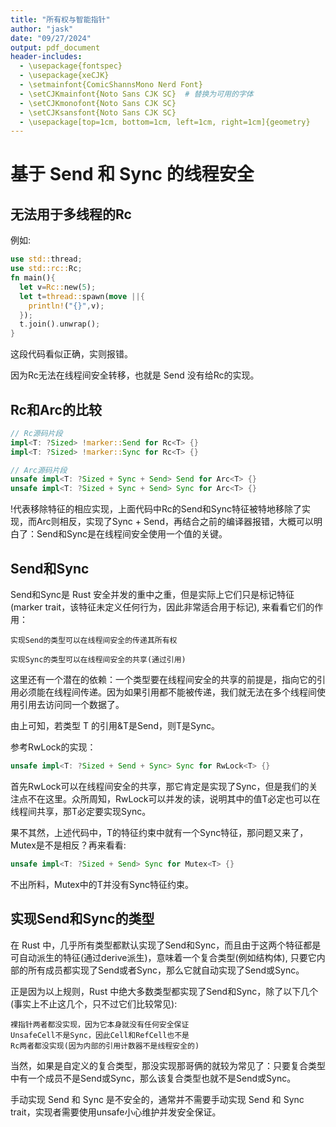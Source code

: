 ```yaml
---
title: "所有权与智能指针"
author: "jask"
date: "09/27/2024"
output: pdf_document
header-includes:
  - \usepackage{fontspec}
  - \usepackage{xeCJK}
  - \setmainfont{ComicShannsMono Nerd Font} 
  - \setCJKmainfont{Noto Sans CJK SC}  # 替换为可用的字体
  - \setCJKmonofont{Noto Sans CJK SC}
  - \setCJKsansfont{Noto Sans CJK SC}
  - \usepackage[top=1cm, bottom=1cm, left=1cm, right=1cm]{geometry}
---
```


# 基于 Send 和 Sync 的线程安全

## 无法用于多线程的Rc 

例如: 
```rs 
use std::thread;
use std::rc::Rc;
fn main(){
  let v=Rc::new(5);
  let t=thread::spawn(move ||{
    println!("{}",v);
  });
  t.join().unwrap();
}
```

这段代码看似正确，实则报错。

因为Rc无法在线程间安全转移，也就是 Send 没有给Rc<i32>的实现。

## Rc和Arc的比较

```rs 
// Rc源码片段
impl<T: ?Sized> !marker::Send for Rc<T> {}
impl<T: ?Sized> !marker::Sync for Rc<T> {}

// Arc源码片段
unsafe impl<T: ?Sized + Sync + Send> Send for Arc<T> {}
unsafe impl<T: ?Sized + Sync + Send> Sync for Arc<T> {}
```

!代表移除特征的相应实现，上面代码中Rc<T>的Send和Sync特征被特地移除了实现，而Arc<T>则相反，实现了Sync + Send，再结合之前的编译器报错，大概可以明白了：Send和Sync是在线程间安全使用一个值的关键。

## Send和Sync

Send和Sync是 Rust 安全并发的重中之重，但是实际上它们只是标记特征(marker trait，该特征未定义任何行为，因此非常适合用于标记), 来看看它们的作用：

    实现Send的类型可以在线程间安全的传递其所有权

    实现Sync的类型可以在线程间安全的共享(通过引用)

这里还有一个潜在的依赖：一个类型要在线程间安全的共享的前提是，指向它的引用必须能在线程间传递。因为如果引用都不能被传递，我们就无法在多个线程间使用引用去访问同一个数据了。

由上可知，若类型 T 的引用&T是Send，则T是Sync。

参考RwLock的实现：

```rs 
unsafe impl<T: ?Sized + Send + Sync> Sync for RwLock<T> {}
```

首先RwLock可以在线程间安全的共享，那它肯定是实现了Sync，但是我们的关注点不在这里。众所周知，RwLock可以并发的读，说明其中的值T必定也可以在线程间共享，那T必定要实现Sync。


果不其然，上述代码中，T的特征约束中就有一个Sync特征，那问题又来了，Mutex是不是相反？再来看看:

```rs 
unsafe impl<T: ?Sized + Send> Sync for Mutex<T> {}
```

不出所料，Mutex<T>中的T并没有Sync特征约束。


## 实现Send和Sync的类型

在 Rust 中，几乎所有类型都默认实现了Send和Sync，而且由于这两个特征都是可自动派生的特征(通过derive派生)，意味着一个复合类型(例如结构体), 只要它内部的所有成员都实现了Send或者Sync，那么它就自动实现了Send或Sync。

正是因为以上规则，Rust 中绝大多数类型都实现了Send和Sync，除了以下几个(事实上不止这几个，只不过它们比较常见):

    裸指针两者都没实现，因为它本身就没有任何安全保证
    UnsafeCell不是Sync，因此Cell和RefCell也不是
    Rc两者都没实现(因为内部的引用计数器不是线程安全的)

当然，如果是自定义的复合类型，那没实现那哥俩的就较为常见了：只要复合类型中有一个成员不是Send或Sync，那么该复合类型也就不是Send或Sync。

手动实现 Send 和 Sync 是不安全的，通常并不需要手动实现 Send 和 Sync trait，实现者需要使用unsafe小心维护并发安全保证。



